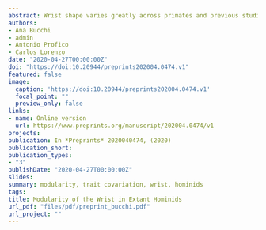 ```yaml
---
abstract: Wrist shape varies greatly across primates and previous studies indicate that the numerous morphological differences among them are related to a complex mixture of phylogeny and function. However, little is known about whether the variation in these various anatomical differences is linked and to what extent the wrist bones vary independently. Here, we used 3D geometric morphometrics on a sample of extant hominids (Homo sapiens, Pan troglodytes, Gorilla gorilla, and Gorilla beringei), to find the model that best describes the covariation patterns among four of the eight carpals (i.e., capitate, lunate, scaphoid, and trapezium). For this purpose, 15 modular hypotheses were tested using the Covariation Coefficient. Results indicate that there is a covariation structure common to all hominids, which corresponds to stronger covariation within each carpal as compared to the covariation between carpals. However, the results also indicate that that there is a degree of codependence in the variation of some carpals, which is unique in humans, chimpanzees, and gorillas, respectively. In humans there is evidence of associated shape changes between the lunate and capitate, and between the scaphoid and trapezium. This covariation between lunate and capitate is also apparent in gorillas, while chimpanzees display the greatest disassociation among carpals, showing low covariation values in all pairwise comparisons. Our analyses indicate that carpals have an important level of variational independence which might suggest a high degree of independent evolvability in the wrists of hominids, and that although weak, the structure of associated changes of these four carpals varies across genera. To our knowledge this is the first report on the patterns of modularity between these four wrist bones in the Homininae and future studies might attempt to investigate whether the anatomical shape associations among carpals are functionally related to locomotion and manipulation. 
authors:
- Ana Bucchi
- admin
- Antonio Profico
- Carlos Lorenzo
date: "2020-04-27T00:00:00Z"
doi: "https://doi:10.20944/preprints202004.0474.v1"
featured: false
image:
  caption: 'https://doi:10.20944/preprints202004.0474.v1'
  focal_point: ""
  preview_only: false
links:
- name: Online version
  url: https://www.preprints.org/manuscript/202004.0474/v1
projects:
publication: In *Preprints* 2020040474, (2020)
publication_short: 
publication_types:
- "3"
publishDate: "2020-04-27T00:00:00Z"
slides: 
summary: modularity, trait covariation, wrist, hominids 
tags:
title: Modularity of the Wrist in Extant Hominids
url_pdf: "files/pdf/preprint_bucchi.pdf"
url_project: ""
---
```


